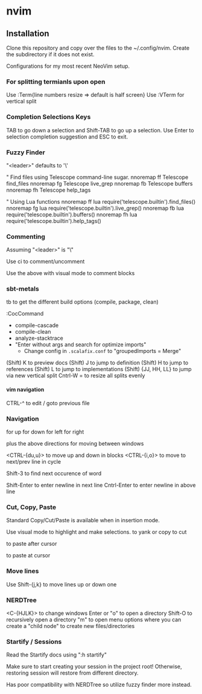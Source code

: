 # nvim

## Installation
Clone this repository and copy over the files to the ~/.config/nvim. Create the subdirectory if it does not exist. 

Configurations for my most recent NeoVim setup.

### For splitting termianls upon open

Use :Term{line numbers resize => default is half screen}
Use :VTerm for vertical split

### Completion Selections Keys

TAB to go down a selection and Shift-TAB to go up a selection. Use Enter to selection completion suggestion and ESC to exit.

### Fuzzy Finder

"\<leader\>" defaults to '\\'

" Find files using Telescope command-line sugar.
nnoremap <leader>ff <cmd>Telescope find_files<cr>
nnoremap <leader>fg <cmd>Telescope live_grep<cr>
nnoremap <leader>fb <cmd>Telescope buffers<cr>
nnoremap <leader>fh <cmd>Telescope help_tags<cr>

" Using Lua functions
nnoremap <leader>ff <cmd>lua require('telescope.builtin').find_files()<cr>
nnoremap <leader>fg <cmd>lua require('telescope.builtin').live_grep()<cr>
nnoremap <leader>fb <cmd>lua require('telescope.builtin').buffers()<cr>
nnoremap <leader>fh <cmd>lua require('telescope.builtin').help_tags()<cr>

### Commenting

Assuming "\<leader\>" is "\\"

Use <leader>ci to comment/uncomment

Use the above with visual mode to comment blocks

### sbt-metals

<space>tb to get the different build options (compile, package, clean)

:CocCommand

- compile-cascade
- compile-clean
- analyze-stacktrace
- "Enter without args and search for optimize imports"
  - Change config in `.scalafix.conf` to "groupedImports = Merge"

(Shift) K to preview docs
(Shift) J to jump to definition
(Shift) H to jump to references
(Shift) L to jump to implementations
(Shift) {JJ, HH, LL} to jump via new vertical split
Cntrl-W = to resize all splits evenly

#### vim navigation

CTRL-^ to edit / goto previous file

### Navigation

<j> for up
<k> for down
<h> for left
<l> for right

<cntrl> plus the above directions for moving between windows

<CTRL-{du,u}> to move up and down in blocks
<CTRL-{i,o}> to move to next/prev line in cycle

Shift-3 to find next occurence of word

Shift-Enter to enter newline in next line
Cntrl-Enter to enter newline in above line

### Cut, Copy, Paste

Standard Copy/Cut/Paste is available when in insertion mode.

Use visual mode to highlight and make selections.
<y> to yank or copy
<d> to cut

<p> to paste after cursor
<P> to paste at cursor

### Move lines

Use Shift-{j,k} to move lines up or down one

### NERDTree

<C-{HJLK}> to change windows
Enter or "o" to open a directory
Shift-O to recursively open a directory
"m" to open menu options where you can create a "child node" to create new files/directories

### Startify / Sessions

Read the Startify docs using ":h startify"

Make sure to start creating your session in the project root!
Otherwise, restoring session will restore from different directory.

Has poor compatibility with NERDTree so utilize fuzzy finder more instead.
